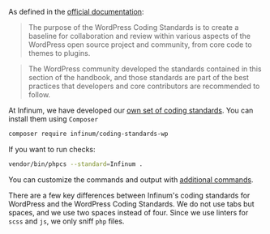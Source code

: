 As defined in the [official documentation](https://make.wordpress.org/core/handbook/best-practices/coding-standards/):

>The purpose of the WordPress Coding Standards is to create a baseline for collaboration and review within various aspects of the WordPress open source project and community, from core code to themes to plugins.

>The WordPress community developed the standards contained in this section of the handbook, and those standards are part of the best practices that developers and core contributors are recommended to follow.

At Infinum, we have developed our [own set of coding standards](https://github.com/infinum/coding-standards-wp). You can install them using `Composer`

```bash
composer require infinum/coding-standards-wp
```

If you want to run checks:

```bash
vendor/bin/phpcs --standard=Infinum .
```

You can customize the commands and output with [additional commands](https://github.com/squizlabs/PHP_CodeSniffer/wiki/Usage).

There are a few key differences between Infinum's coding standards for WordPress and the WordPress Coding Standards. We do not use tabs but spaces, and we use two spaces instead of four.
Since we use linters for `scss` and `js`, we only sniff `php` files.
